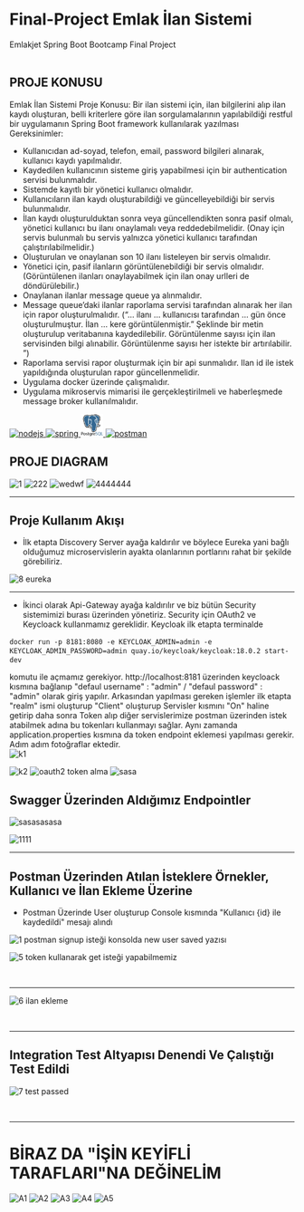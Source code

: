 # Final-Project Emlak İlan Sistemi
Emlakjet Spring Boot Bootcamp Final Project <br><br>


 ## PROJE KONUSU
 
 Emlak İlan Sistemi
Proje Konusu:
Bir ilan sistemi için, ilan bilgilerini alıp ilan kaydı oluşturan, belli kriterlere göre ilan sorgulamalarının
yapılabildiği restful bir uygulamanın Spring Boot framework kullanılarak yazılması 
Gereksinimler:

- Kullanıcıdan ad-soyad, telefon, email, password bilgileri alınarak, kullanıcı kaydı
yapılmalıdır.
- Kaydedilen kullanıcının sisteme giriş yapabilmesi için bir authentication servisi
bulunmalıdır.
- Sistemde kayıtlı bir yönetici kullanıcı olmalıdır.
- Kullanıcıların ilan kaydı oluşturabildiği ve güncelleyebildiği bir servis bulunmalıdır.
- İlan kaydı oluşturulduktan sonra veya güncellendikten sonra pasif olmalı, yönetici
kullanıcı bu ilanı onaylamalı veya reddedebilmelidir. (Onay için servis bulunmalı bu
servis yalnızca yönetici kullanıcı tarafından çalıştırılabilmelidir.)
- Oluşturulan ve onaylanan son 10 ilanı listeleyen bir servis olmalıdır.
- Yönetici için, pasif ilanların görüntülenebildiği bir servis olmalıdır. (Görüntülenen
ilanları onaylayabilmek için ilan onay urlleri de döndürülebilir.)
- Onaylanan ilanlar message queue ya alınmalıdır.
- Message queue’daki ilanlar raporlama servisi tarafından alınarak her ilan için rapor
oluşturulmalıdır. (“... ilanı … kullanıcısı tarafından … gün önce oluşturulmuştur. İlan
… kere görüntülenmiştir.” Şeklinde bir metin oluşturulup veritabanına kaydedilebilir.
Görüntülenme sayısı için ilan servisinden bilgi alınabilir. Görüntülenme sayısı her
istekte bir artırılabilir. ”)
- Raporlama servisi rapor oluşturmak için bir api sunmalıdır. Ilan id ile istek
yapıldığında oluşturulan rapor güncellenmelidir.
- Uygulama docker üzerinde çalışmalıdır.
- Uygulama mikroservis mimarisi ile gerçekleştirilmeli ve haberleşmede message broker
kullanılmalıdır. <br>


 <a href="https://dev.java/" rel="nofollow"> <img src="https://camo.githubusercontent.com/4516a1dca56d6cc15e4102e39acf0c139cc69f220d05b9136af0dfece96a3dfd/68747470733a2f2f75706c6f61642e77696b696d656469612e6f72672f77696b6970656469612f74722f322f32652f4a6176615f4c6f676f2e737667" alt="nodejs" width="40" height="40" data-canonical-src="https://upload.wikimedia.org/wikipedia/tr/2/2e/Java_Logo.svg" style="max-width: 100%;"> </a> <a href="https://spring.io/" rel="nofollow"> <img src="https://camo.githubusercontent.com/4545b55c7771bbd175235c80b518dcbbf2f6ee0b984a51ad9363cba8cb70e67c/68747470733a2f2f7777772e766563746f726c6f676f2e7a6f6e652f6c6f676f732f737072696e67696f2f737072696e67696f2d69636f6e2e737667" alt="spring" width="40" height="40" data-canonical-src="https://www.vectorlogo.zone/logos/springio/springio-icon.svg" style="max-width: 100%;"> </a> <a href="https://www.postgresql.org" rel="nofollow"> <img src="https://raw.githubusercontent.com/devicons/devicon/master/icons/postgresql/postgresql-original-wordmark.svg" alt="postgresql" width="40" height="40" style="max-width: 100%;"> </a> <a href="https://postman.com" rel="nofollow"> <img src="https://camo.githubusercontent.com/93b32389bf746009ca2370de7fe06c3b5146f4c99d99df65994f9ced0ba41685/68747470733a2f2f7777772e766563746f726c6f676f2e7a6f6e652f6c6f676f732f676574706f73746d616e2f676574706f73746d616e2d69636f6e2e737667" alt="postman" width="40" height="40" data-canonical-src="https://www.vectorlogo.zone/logos/getpostman/getpostman-icon.svg" style="max-width: 100%;"> </a>

 
  ## PROJE DIAGRAM

 
 ![1](https://user-images.githubusercontent.com/96151920/179437421-333c13ee-64fb-4360-9a15-262254cfc81a.JPG)
 ![222](https://user-images.githubusercontent.com/96151920/179439034-13246b18-0fab-43ef-90dc-4c8b8f920db6.JPG)
![wedwf](https://user-images.githubusercontent.com/96151920/179439066-3ebeb2d6-decf-47d3-a8f6-9c7aac879d67.JPG)
![4444444](https://user-images.githubusercontent.com/96151920/179439143-14d572b6-e349-421b-b9c4-a2676c23bcd7.JPG)

<hr>
 
 ## Proje Kullanım Akışı
 * İlk etapta Discovery Server ayağa kaldırılır ve böylece Eureka yani bağlı olduğumuz microservislerin ayakta olanlarının portlarını rahat bir şekilde görebiliriz.
 
 
 ![8 eureka](https://user-images.githubusercontent.com/96151920/179439843-07eea857-1c5a-44fe-8846-4dda2d9aa125.JPG)

 <hr>
 
 * İkinci olarak Api-Gateway ayağa kaldırılır ve biz bütün Security sistemimizi burası üzerinden yönetiriz. Security için OAuth2 ve Keycloack kullanmamız gereklidir. Keycloak ilk etapta terminalde 
 ```
 docker run -p 8181:8080 -e KEYCLOAK_ADMIN=admin -e KEYCLOAK_ADMIN_PASSWORD=admin quay.io/keycloak/keycloak:18.0.2 start-dev
 ```
 komutu ile açmamız gerekiyor. http://localhost:8181 üzerinden keycloack kısmına bağlanıp "defaul username" : "admin" / "defaul password" : "admin" olarak giriş yapılır. Arkasından yapılması gereken işlemler ilk etapta "realm" ismi oluşturup "Client" oluşturup Servisler kısmını "On" haline getirip daha sonra Token alıp diğer servislerimize postman üzerinden istek atabilmek adına bu tokenları kullanmayı sağlar. Aynı zamanda application.properties kısmına da token endpoint eklemesi yapılması gerekir. Adım adım fotoğraflar ektedir. <br>
 ![k1](https://user-images.githubusercontent.com/96151920/179440484-5942970f-ca44-49eb-88fa-5fbb99ad643e.JPG)

 ![k2](https://user-images.githubusercontent.com/96151920/179440498-c0975d92-1a5a-4f4a-9624-598e267f6715.JPG)
![oauth2 token alma](https://user-images.githubusercontent.com/96151920/179440604-1813eb68-aabb-4b91-a12b-cfe23ec9ea47.JPG)
![sasa](https://user-images.githubusercontent.com/96151920/179440632-7d5752ca-ef03-47de-a253-512920cf7841.JPG)


## Swagger Üzerinden Aldığımız Endpointler 

![sasasasasa](https://user-images.githubusercontent.com/96151920/179439630-acee63d0-e97f-45ae-b299-b059c30604bc.JPG)


![1111](https://user-images.githubusercontent.com/96151920/179439639-d9489e34-77cd-4117-a6f7-c8dccc623c90.JPG)



<hr>

## Postman Üzerinden Atılan İsteklere Örnekler, Kullanıcı ve İlan Ekleme Üzerine 

* Postman Üzerinde User oluşturup Console kısmında "Kullanıcı {id} ile kaydedildi" mesajı alındı

![1 postman signup isteği konsolda new user saved yazısı](https://user-images.githubusercontent.com/96151920/179439363-29a00977-ae84-4d4a-ba9c-93ec534523db.JPG)


![5 token kullanarak get isteği yapabilmemiz](https://user-images.githubusercontent.com/96151920/179439457-0360371c-d8e2-43fd-8787-69094deafa80.JPG)

<br><hr>


![6 ilan ekleme](https://user-images.githubusercontent.com/96151920/179439524-1fe89941-1cff-4706-bed8-7e2fccf8afae.JPG)

<br><hr>

## Integration Test Altyapısı Denendi Ve Çalıştığı Test Edildi
![7 test passed](https://user-images.githubusercontent.com/96151920/181358696-a2ebdec2-fc4f-487b-9ebd-16944f028009.JPG)


<br><hr>

# BİRAZ DA "İŞİN KEYİFLİ TARAFLARI"NA DEĞİNELİM 


![A1](https://user-images.githubusercontent.com/96151920/179442406-8b28c5ca-7714-4044-afe9-0a0dfcd8c447.JPG)
![A2](https://user-images.githubusercontent.com/96151920/179442460-8a4f9a3b-8263-4790-bd8d-0205e554af21.JPG)
![A3](https://user-images.githubusercontent.com/96151920/179442482-0b88cb46-5c42-4f5f-89e4-a3590c0ad09f.JPG)
![A4](https://user-images.githubusercontent.com/96151920/179442528-3b4505ac-1d49-414f-9004-67870e738950.JPG)
![A5](https://user-images.githubusercontent.com/96151920/179442548-0447e59b-f54a-41b2-818b-379129a5da9d.JPG)

